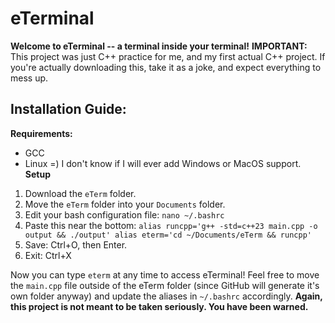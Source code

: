# eTerminal
**Welcome to eTerminal -- a terminal inside your terminal!**
**IMPORTANT:** This project was just C++ practice for me, and my first actual C++ project. If you're actually downloading this, take it as a joke, and expect everything to mess up.
## Installation Guide:
**Requirements:**
- GCC
- Linux =) I don't know if I will ever add Windows or MacOS support.
**Setup**
1. Download the `eTerm` folder.
2. Move the `eTerm` folder into your `Documents` folder.
3. Edit your bash configuration file: `nano ~/.bashrc`
4. Paste this near the bottom:
`alias runcpp='g++ -std=c++23 main.cpp -o output && ./output'
alias eterm='cd ~/Documents/eTerm && runcpp'`
5. Save: Ctrl+O, then Enter.
6. Exit: Ctrl+X

Now you can type `eterm` at any time to access eTerminal!
Feel free to move the `main.cpp` file outside of the eTerm folder (since GitHub will generate it's own folder anyway) and update the aliases in `~/.bashrc` accordingly.
**Again, this project is not meant to be taken seriously. You have been warned.**
